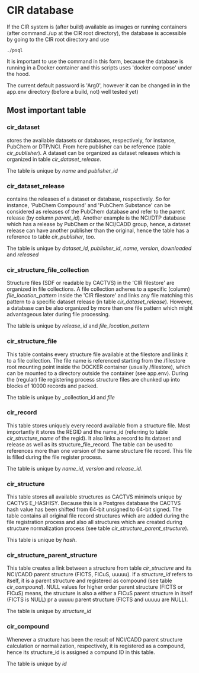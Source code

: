 # CIR database

If the CIR system is (after build) available as images or running containers (after command ./up at the CIR root 
directory), the database is accessible by going to the CIR root directory and use 

    ./psql

It is important to use the command in this form, because the database is running in a Docker container and this 
scripts uses 'docker compose' under the hood.

The current default password is 'Arg0', however it can be changed in in the app.env directory (before a build, not)
well tested yet)

## Most important table

### cir_dataset

stores the available datasets or databases, respectively, for instance, PubChem or DTP/NCI. From here 
publisher can be reference (table _cir_publisher_). A dataset can be organized as dataset releases which is organized
in table _cir_dataset_release_. 

The table is unique by _name_ and _publisher_id_

### cir_dataset_release

contains the releases of a dataset or database, respectively. So for instance, 'PubChem Compound'
and 'PubChem Substance' can be considered as releases of the PubChem database and refer to the parent release (by column 
_parent_id_). Another example is the NCI/DTP database which has a release by PubChem or the NCI/CADD group, hence, a 
dataset release can have another publisher than the original, hence the table has a reference to table _cir_publisher_, 
too. 

The table is unique by _dataset_id_, _publisher_id_, _name_, _version_, _downloaded_ and _released_

### cir_structure_file_collection

Structure files (SDF or readable by CACTVS) in the 'CIR filestore' are organized in file collections. A file collection
adheres to a specific (column) _file_location_pattern_ inside the 'CIR filestore' and links any file matching this 
pattern to a specific dataset release (in table _cir_dataset_release_). However, a database can be also organized
by more than one file pattern which might advantageous later during file processing.

The table is unique by _release_id_ and _file_location_pattern_

### cir_structure_file

This table contains every structure file available at the filestore and links it to a file collection. The file name is 
referenced starting from the /filestore root mounting point inside the DOCKER container (usually /filestore), which can 
be mounted to a directory outside the container (see app.env). During the (regular) file registering process structure 
files are chunked up into blocks of 10000 records and packed.

The table is unique by _collection_id and _file_

### cir_record

This table stores uniquely every record available from a structure file. Most importantly it stores the REGID and the
name_id (referring to table _cir_structure_name_ of the regid). It also links a record to its dataset and release as
well as its structure_file_record. The table can be used to references more than one version of the same structure
file record. This file is filled during the file register process.

The table is unique by _name_id_, _version_ and _release_id_.

### cir_structure

This table stores all available structures as CACTVS minimols unique by CACTVS E_HASHISY. Because this is a
Postgres database the CACTVS hash value has been shifted from 64-bit unsigned to 64-bit signed. The table contains
all original file record structures which are added during the file registration process and also all structures
which are created during structure normalization process (see table _cir_structure_parent_structure_).

This table is unique by _hash_.

### cir_structure_parent_structure

This table creates a link between a structure from table _cir_structure_ and its NCI/CADD parent structure (FICTS, 
FICuS, uuuuu). If a _structure_id_ refers to itself, it is a parent structure and registered as compound (see table 
_cir_compound_). NULL values for higher order parent structure (FICTS or FICuS) means, the structure is also a either
a FICuS parent structure in itself (FICTS is NULL) pr a uuuuu parent structure (FICTS and uuuuu are NULL).

The table is unique by _structure_id_

### cir_compound

Whenever a structure has been the result of NCI/CADD parent structure calculation or normalization, respectively, it is
registered as a compound, hence its structure_id is assigned a compund ID in this table.

The table is unique by _id_